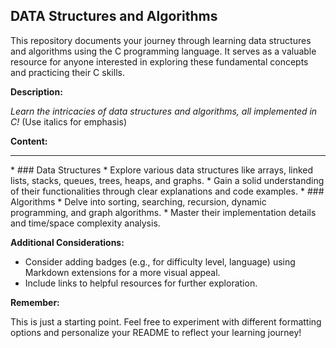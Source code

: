 <style>
  .title {
    font-size: 2em;
    color: #333;
    text-align: center;
    font-weight: bold; /* Add bold weight for emphasis */
  }

  .description {
    font-style: italic;
    padding: 1em;
  }

  .content h3 {
    font-size: 1.2em;
    margin-bottom: 0.5em;
  }
</style>

## DATA Structures and Algorithms

This repository documents your journey through learning data structures and algorithms using the C programming language. It serves as a valuable resource for anyone interested in exploring these fundamental concepts and practicing their C skills.

**Description:**

*Learn the intricacies of data structures and algorithms, all implemented in C!* (Use italics for emphasis)

**Content:**

<hr>  * ### Data Structures
    * Explore various data structures like arrays, linked lists, stacks, queues, trees, heaps, and graphs.
    * Gain a solid understanding of their functionalities through clear explanations and code examples.
* ### Algorithms
    * Delve into sorting, searching, recursion, dynamic programming, and graph algorithms.
    * Master their implementation details and time/space complexity analysis.

**Additional Considerations:**

* Consider adding badges (e.g., for difficulty level, language) using Markdown extensions for a more visual appeal.
* Include links to helpful resources for further exploration.

**Remember:**

This is just a starting point. Feel free to experiment with different formatting options and personalize your README to reflect your learning journey!

